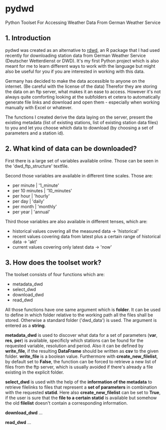 # pydwd

Python Toolset For Accessing Weather Data From German Weather Service

## 1. Introduction

pydwd was created as an alternative to [rdwd](https://github.com/brry/rdwd), an R package that I had used recently for downloading station data from German Weather Service (Deutscher Wetterdienst or DWD). It's my first Python project which is also meant for me to learn different ways to work with the language but might also be useful for you if you are interested in working with this data.

Germany has decided to make the data accessible to anyone on the internet. (Be careful with the license of the data) Therefor they are storing the data on an ftp server, what makes it an ease to access. However it's not always quite comforting looking at the subfolders et cetera to automatically generate file links and download and open them - especially when working manually with Excel or whatever.

The functions I created derive the data laying on the server, present the existing metadata (list of existing stations, list of existing station data files) to you and let you choose which data to download (by choosing a set of parameters and a station id).

## 2. What kind of data can be downloaded?

First there is a large set of variables available online. Those can be seen in the 'dwd_ftp_structure' textfile.

Second those variables are available in different time scales. Those are:

- per minute | '1_minute'
- per 10 minutes | '10_minutes'
- per hour | 'hourly'
- per day | 'daily'
- per month | 'monthly'
- per year | 'annual'

Third those variables are also available in different tenses, which are:

- historical values covering all the measured data -> 'historical'
- recent values covering data from latest plus a certain range of historical data -> 'akt'
- current values covering only latest data -> 'now'

## 3. How does the toolset work?

The toolset consists of four functions which are:

- metadata_dwd
- select_dwd
- download_dwd
- read_dwd

All those functions have one same argument which is **folder**. It can be used to define in which folder relative to the working path all the files shall be stored. Otherwise a standard folder ('dwd_data') is used. The argument is entered as a **string**.

**metadata_dwd** is used to discover what data for a set of parameters (**var**, **res**, **per**) is available, specificly which stations can be found for the requested variable, resolution and period. Also it can be defined by **write_file**, if the resulting **DataFrame** should be written as **csv** to the given folder. **write_file** is a boolean value. Furthermore with **create_new_filelist**, by default set to **False**, the function can be forced to retrieve a new list of files from the ftp server, which is usually avoided if there's already a file existing in the explicit folder.

**select_dwd** is used with the help of the **information of the metadata** to retrieve filelinks to files that represent a **set of parameters** in combination with the requested **statid**. Here also **create_new_filelist** can be set to **True**, if the user is sure that the **file to a certain statid** is available but somehow the old **filelist** doesn't contain a corresponding information.

**download_dwd** ...

**read_dwd** ...